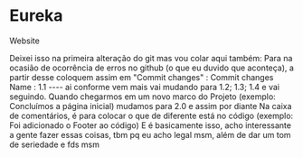 # Eureka
Website

Deixei isso na primeira alteração do git mas vou colar aqui também:
Para na ocasião de ocorrência de erros no github (o que eu duvido que aconteça), a partir desse coloquem assim em "Commit changes" :
Commit changes
Name : 1.1 ---- ai conforme vem mais vai mudando para 1.2; 1.3; 1.4 e vai seguindo.
Quando chegarmos em um novo marco do Projeto (exemplo: Concluímos a página inicial) mudamos para 2.0 e assim por diante
Na caixa de comentários, é para colocar o que de diferente está no código (exemplo: Foi adicionado o Footer ao código)
E é basicamente isso, acho interessante a gente fazer essas coisas, tbm pq eu acho legal msm, além de dar um tom de seriedade e fds msm

